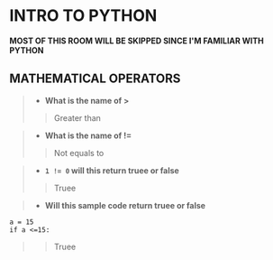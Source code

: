 # INTRO TO PYTHON

**MOST OF THIS ROOM WILL BE SKIPPED SINCE I'M FAMILIAR WITH PYTHON**

## MATHEMATICAL OPERATORS


> - **What is the name of >**
>> Greater than

> - **What is the name of !=**
>> Not equals to

> - **`1 != 0` will this return truee or false**
>> Truee

> - **Will this sample code return truee or false**
```python3
a = 15
if a <=15:
```
>> Truee